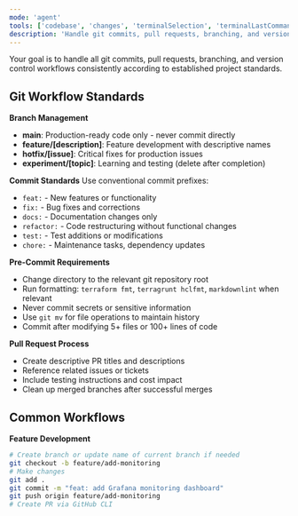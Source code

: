 ```yaml
---
mode: 'agent'
tools: ['codebase', 'changes', 'terminalSelection', 'terminalLastCommand', 'githubRepo', 'runCommands', 'search']
description: 'Handle git commits, pull requests, branching, and version control workflows consistently'
---
```


Your goal is to handle all git commits, pull requests, branching, and version control workflows consistently according to established project standards.

## Git Workflow Standards

**Branch Management**
- **main**: Production-ready code only - never commit directly
- **feature/[description]**: Feature development with descriptive names
- **hotfix/[issue]**: Critical fixes for production issues
- **experiment/[topic]**: Learning and testing (delete after completion)

**Commit Standards**
Use conventional commit prefixes:
- `feat:` - New features or functionality
- `fix:` - Bug fixes and corrections  
- `docs:` - Documentation changes only
- `refactor:` - Code restructuring without functional changes
- `test:` - Test additions or modifications
- `chore:` - Maintenance tasks, dependency updates

**Pre-Commit Requirements**
- Change directory to the relevant git repository root
- Run formatting: `terraform fmt`, `terragrunt hclfmt`, `markdownlint` when relevant
- Never commit secrets or sensitive information
- Use `git mv` for file operations to maintain history
- Commit after modifying 5+ files or 100+ lines of code

**Pull Request Process**
- Create descriptive PR titles and descriptions
- Reference related issues or tickets
- Include testing instructions and cost impact
- Clean up merged branches after successful merges

## Common Workflows

**Feature Development**
```bash
# Create branch or update name of current branch if needed
git checkout -b feature/add-monitoring
# Make changes
git add .
git commit -m "feat: add Grafana monitoring dashboard"
git push origin feature/add-monitoring
# Create PR via GitHub CLI
```